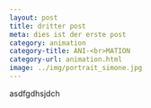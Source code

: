 ```yaml
---
layout: post
title: dritter post
meta: dies ist der erste post
category: animation
category-title: ANI-<br>MATION
category-url: animation.html
image: ../img/portrait_simone.jpg
---
```


<p>asdfgdhsjdch</p>

